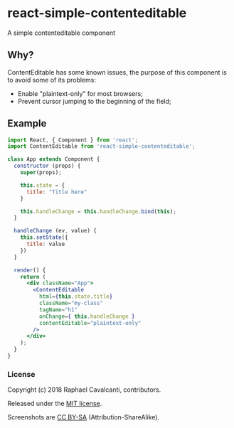 # react-simple-contenteditable
A simple contenteditable component

## Why?
ContentEditable has some known issues, the purpose of this component is to avoid some of its problems:

* Enable "plaintext-only" for most browsers;
* Prevent cursor jumping to the beginning of the field;

## Example
```jsx
import React, { Component } from 'react';
import ContentEditable from 'react-simple-contenteditable';

class App extends Component {
  constructor (props) {
    super(props);

    this.state = {
      title: "Title here"
    }

    this.handleChange = this.handleChange.bind(this);
  }

  handleChange (ev, value) {
    this.setState({
      title: value
    })
  }

  render() {
    return (
      <div className="App">
        <ContentEditable
          html={this.state.title}
          className="my-class"
          tagName="h1"
          onChange={ this.handleChange }
          contentEditable="plaintext-only"
        />
      </div>
    );
  }
}

```

### License
Copyright (c) 2018 Raphael Cavalcanti, contributors.

Released under the [MIT license](https://tldrlegal.com/license/mit-license).

Screenshots are [CC BY-SA](http://creativecommons.org/licenses/by-sa/4.0/) (Attribution-ShareAlike).

